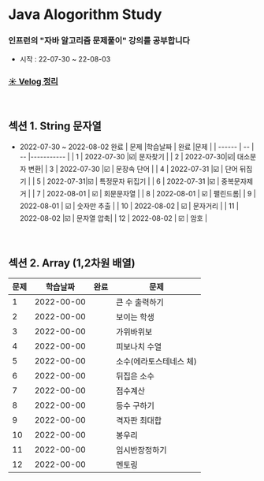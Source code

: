 
# Java Alogorithm Study
### 인프런의 "자바 알고리즘 문제풀이" 강의를 공부합니다
- 시작 : 22-07-30 ~ 22-08-03

### [☀️ Velog 정리](https://velog.io/@jupiter-j/series/Algorithm)

<br>

## 섹션 1. String 문자열
- 2022-07-30 ~ 2022-08-02 완료
| 문제 |학습날짜 | 완료 |문제 |
| ------ | -- | -- |----------- |
| 1 | 2022-07-30 |☑️| 문자찾기 |
| 2 |  2022-07-30|☑️| 대소문자 변환|
| 3 |   2022-07-30 |☑️ | 문장속 단어 |
| 4 |   2022-07-31 |☑️ | 단어 뒤집기 |
| 5 | 2022-07-31|☑️ | 특정문자 뒤집기 |
| 6 | 2022-07-31 |☑️ | 중복문자제거 |
| 7 |  2022-08-01 | ☑️ | 회문문자열 |
| 8 |  2022-08-01 | ☑️  | 팰린드롬|
| 9 |  2022-08-01 | ☑️  | 숫자만 추출 |
| 10 |  2022-08-02  | ☑️   | 문자거리 |
| 11 |  2022-08-02 |☑️    | 문자열 압축|
| 12 |  2022-08-02  | ☑️   | 암호 |

<br>

## 섹션 2. Array (1,2차원 배열)
| 문제 |학습날짜 | 완료 |문제 |
| ------ | -- | -- |----------- |
| 1 | 2022-00-00 |  | 큰 수 출력하기 |
| 2 |  2022-00-00|  ️| 보이는 학생|
| 3 |  2022-00-00 |  ️ | 가위바위보 |
| 4 | 2022-00-00 |  ️ | 피보나치 수열 |
| 5 | 2022-00-00|  | 소수(에라토스테네스 체)|
| 6 | 2022-00-00 |  | 뒤집은 소수 |
| 7 |  2022-00-00 |   | 점수계산 |
| 8 |  2022-00-00|     | 등수 구하기|
| 9 | 2022-00-00|     | 격자판 최대합 |
| 10 |  2022-00-00  |   | 봉우리 |
| 11 |  2022-00-00|   | 임시반장정하기|
| 12 |  2022-00-00  |    | 멘토링 |